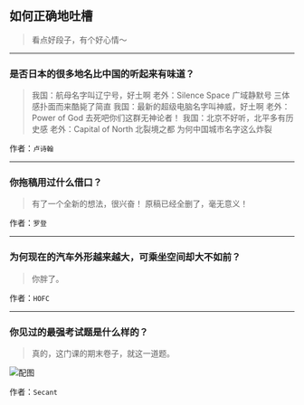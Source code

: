## 如何正确地吐槽

> 看点好段子，有个好心情～


 
---

### 是否日本的很多地名比中国的听起来有味道？

> 我国：航母名字叫辽宁号，好土啊
> 老外：Silence Space 广域静默号 三体感扑面而来酷毙了简直
> 我国：最新的超级电脑名字叫神威，好土啊
> 老外：Power of God 去死吧你们这群无神论者！
> 我国：北京不好听，北平多有历史感
> 老外：Capital of North 北裂境之都 为何中国城市名字这么炸裂


作者：`卢诗翰`

---

### 你拖稿用过什么借口？

> 有了一个全新的想法，很兴奋！
> 原稿已经全删了，毫无意义！


作者：`罗登`

---

### 为何现在的汽车外形越来越大，可乘坐空间却大不如前？

> 你胖了。


作者：`HOFC`

---

### 你见过的最强考试题是什么样的？

> 真的，这门课的期末卷子，就这一道题。



![配图](http://pic3.zhimg.com/70/3fc59c60dc6335a18542cf424faef822_b.jpg)


作者：`Secant`